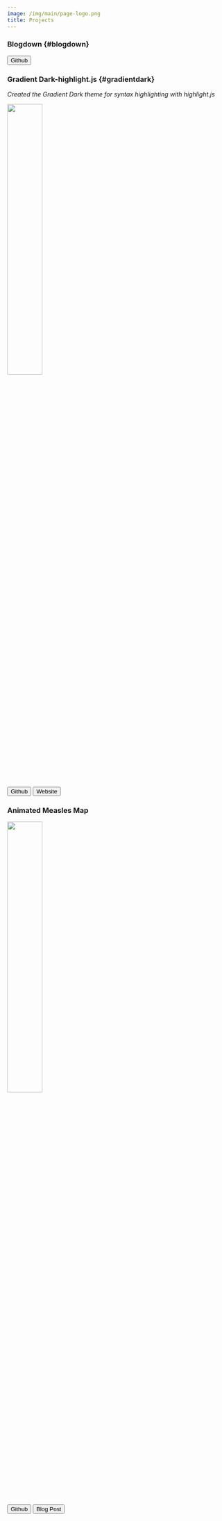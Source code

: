 ```yaml
---
image: /img/main/page-logo.png
title: Projects
---
```


### Blogdown {#blogdown} 
<a href="https://github.com/samiaab1990/blogdown"><button class="gitbtn"> Github <i class="fab fa-github-alt"></i></button></a>

### Gradient Dark-highlight.js {#gradientdark}
<p><i>Created the Gradient Dark theme for syntax highlighting with highlight.js</i></p>
<p><img class="projimg" src="/img/post/GradientDarkCodeChunk.png" width=40%></p>
<a href="https://github.com/highlightjs/highlight.js/blob/master/src/styles/gradient-dark.css"><button class="gitbtn"> Github <i class="fab fa-github-alt"></i></button></a>
<a href="https://highlightjs.org/static/demo/"><button class="gitbtn"> Website <i class="fas fa-globe-americas"></i></button></a>

### Animated Measles Map
<p><img class="projimg" src="/img/post/measlesmap_thumb.gif" width=40%></p>
<a href="https://github.com/samiaab1990/SamiasTidyTuesdayProjects/blob/master/Week50-Disease/README.md"><button class="gitbtn"> Github <i class="fab fa-github-alt"></i></button></a>
<a href="https://samia.rbind.io/post/making-an-animated-measles-map-a-tidy-tuesday-project/"><button class="gitbtn"> Blog Post <i class="far fa-sticky-note"></i></button></a>